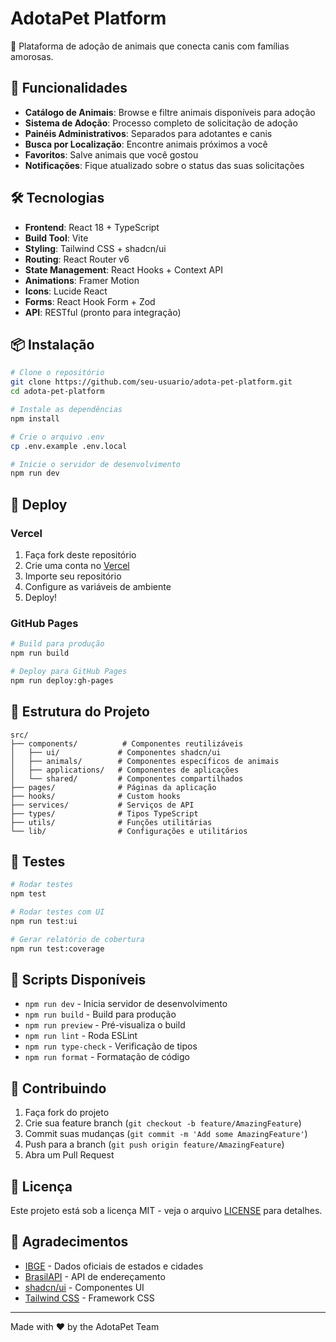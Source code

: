 # AdotaPet Platform

🐾 Plataforma de adoção de animais que conecta canis com famílias amorosas.

## 🚀 Funcionalidades

- **Catálogo de Animais**: Browse e filtre animais disponíveis para adoção
- **Sistema de Adoção**: Processo completo de solicitação de adoção
- **Painéis Administrativos**: Separados para adotantes e canis
- **Busca por Localização**: Encontre animais próximos a você
- **Favoritos**: Salve animais que você gostou
- **Notificações**: Fique atualizado sobre o status das suas solicitações

## 🛠️ Tecnologias

- **Frontend**: React 18 + TypeScript
- **Build Tool**: Vite
- **Styling**: Tailwind CSS + shadcn/ui
- **Routing**: React Router v6
- **State Management**: React Hooks + Context API
- **Animations**: Framer Motion
- **Icons**: Lucide React
- **Forms**: React Hook Form + Zod
- **API**: RESTful (pronto para integração)

## 📦 Instalação

```bash
# Clone o repositório
git clone https://github.com/seu-usuario/adota-pet-platform.git
cd adota-pet-platform

# Instale as dependências
npm install

# Crie o arquivo .env
cp .env.example .env.local

# Inicie o servidor de desenvolvimento
npm run dev
```

## 🚀 Deploy

### Vercel

1. Faça fork deste repositório
2. Crie uma conta no [Vercel](https://vercel.com)
3. Importe seu repositório
4. Configure as variáveis de ambiente
5. Deploy!

### GitHub Pages

```bash
# Build para produção
npm run build

# Deploy para GitHub Pages
npm run deploy:gh-pages
```

## 📁 Estrutura do Projeto

```
src/
├── components/          # Componentes reutilizáveis
│   ├── ui/             # Componentes shadcn/ui
│   ├── animals/        # Componentes específicos de animais
│   ├── applications/   # Componentes de aplicações
│   └── shared/         # Componentes compartilhados
├── pages/              # Páginas da aplicação
├── hooks/              # Custom hooks
├── services/           # Serviços de API
├── types/              # Tipos TypeScript
├── utils/              # Funções utilitárias
└── lib/                # Configurações e utilitários
```

## 🧪 Testes

```bash
# Rodar testes
npm test

# Rodar testes com UI
npm run test:ui

# Gerar relatório de cobertura
npm run test:coverage
```

## 📝 Scripts Disponíveis

- `npm run dev` - Inicia servidor de desenvolvimento
- `npm run build` - Build para produção
- `npm run preview` - Pré-visualiza o build
- `npm run lint` - Roda ESLint
- `npm run type-check` - Verificação de tipos
- `npm run format` - Formatação de código

## 🤝 Contribuindo

1. Faça fork do projeto
2. Crie sua feature branch (`git checkout -b feature/AmazingFeature`)
3. Commit suas mudanças (`git commit -m 'Add some AmazingFeature'`)
4. Push para a branch (`git push origin feature/AmazingFeature`)
5. Abra um Pull Request

## 📄 Licença

Este projeto está sob a licença MIT - veja o arquivo [LICENSE](LICENSE) para detalhes.

## 🙏 Agradecimentos

- [IBGE](https://www.ibge.gov.br/) - Dados oficiais de estados e cidades
- [BrasilAPI](https://brasilapi.com.br/) - API de endereçamento
- [shadcn/ui](https://ui.shadcn.com/) - Componentes UI
- [Tailwind CSS](https://tailwindcss.com/) - Framework CSS

---

Made with ❤️ by the AdotaPet Team